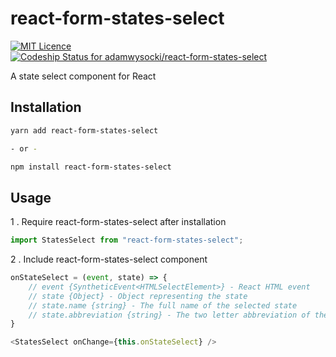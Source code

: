 # react-form-states-select

[![MIT Licence](https://badges.frapsoft.com/os/mit/mit.svg?v=103)](https://opensource.org/licenses/mit-license.php)
[ ![Codeship Status for adamwysocki/react-form-states-select](https://app.codeship.com/projects/0f13f5d0-cd5a-0135-da01-166a8e542bbe/status?branch=master)](https://app.codeship.com/projects/262034)

A state select component for React

## Installation

```sh
yarn add react-form-states-select

- or -

npm install react-form-states-select
```

## Usage

1 . Require react-form-states-select after installation

```js
import StatesSelect from "react-form-states-select";
```

2 . Include react-form-states-select component

```js
onStateSelect = (event, state) => {
    // event {SyntheticEvent<HTMLSelectElement>} - React HTML event
    // state {Object} - Object representing the state
    // state.name {string} - The full name of the selected state
    // state.abbreviation {string} - The two letter abbreviation of the states name
}

<StatesSelect onChange={this.onStateSelect} />
```
